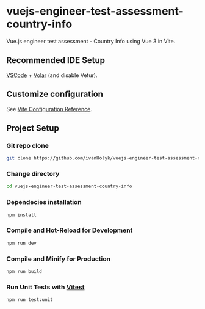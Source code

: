 # vuejs-engineer-test-assessment-country-info

Vue.js engineer test assessment - Country Info using Vue 3 in Vite.

## Recommended IDE Setup

[VSCode](https://code.visualstudio.com/) + [Volar](https://marketplace.visualstudio.com/items?itemName=Vue.volar) (and disable Vetur).

## Customize configuration

See [Vite Configuration Reference](https://vitejs.dev/config/).


## Project Setup

### Git repo clone

```sh
git clone https://github.com/ivanHolyk/vuejs-engineer-test-assessment-country-info.git
```

### Change directory

```sh
cd vuejs-engineer-test-assessment-country-info
```

### Dependecies installation

```sh
npm install
```

### Compile and Hot-Reload for Development

```sh
npm run dev
```

### Compile and Minify for Production

```sh
npm run build
```

### Run Unit Tests with [Vitest](https://vitest.dev/)

```sh
npm run test:unit
```
